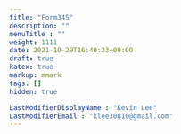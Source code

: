 ```yaml
---
title: "Form345"
description: ""
menuTitle : ""
weight: 1111
date: 2021-10-29T16:40:23+09:00
draft: true
katex: true
markup: mmark
tags: []
hidden: true

LastModifierDisplayName : "Kevin Lee"
LastModifierEmail : "klee30810@gmail.com"
---
```


